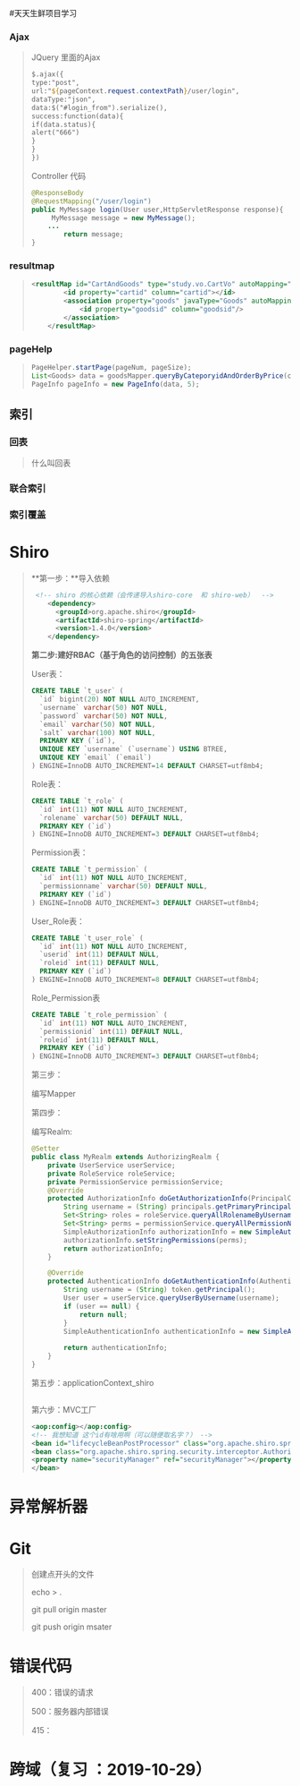 #天天生鲜项目学习

### Ajax

> JQuery 里面的Ajax
>
> ```jsp
> $.ajax({
> type:"post",
> url:"${pageContext.request.contextPath}/user/login",
> dataType:"json",
> data:$("#login_from").serialize(),
> success:function(data){
> if(data.status){
> alert("666")
> }
> }
> })
> ```
>
> Controller 代码
>
> ```java
> @ResponseBody
> @RequestMapping("/user/login")
> public MyMessage login(User user,HttpServletResponse response){
>      MyMessage message = new MyMessage();
>     ...
>         return message;
> }
> ```
>
> 

### resultmap

> ```xml
> <resultMap id="CartAndGoods" type="study.vo.CartVo" autoMapping="true">
>         <id property="cartid" column="cartid"></id>
>         <association property="goods" javaType="Goods" autoMapping="true">
>             <id property="goodsid" column="goodsid"/>
>         </association>
>     </resultMap>
> ```
>
> 

### pageHelp

>  ```java
>  PageHelper.startPage(pageNum, pageSize);
>  List<Goods> data = goodsMapper.queryByCateporyidAndOrderByPrice(categoryid,status);
>  PageInfo pageInfo = new PageInfo(data, 5);
>  ```

## 索引

### 回表

> 什么叫回表

### 联合索引

> 

### 索引覆盖

> 

# Shiro

> **第一步：**导入依赖
>
> ```xml
>  <!-- shiro 的核心依赖（会传递导入shiro-core  和 shiro-web）  -->
>     <dependency>
>       <groupId>org.apache.shiro</groupId>
>       <artifactId>shiro-spring</artifactId>
>       <version>1.4.0</version>
>     </dependency>
> ```
>
> **第二步:建好RBAC（基于角色的访问控制）的五张表**
>
> User表：
>
> ``` sql
> CREATE TABLE `t_user` (
>   `id` bigint(20) NOT NULL AUTO_INCREMENT,
>   `username` varchar(50) NOT NULL,
>   `password` varchar(50) NOT NULL,
>   `email` varchar(50) NOT NULL,
>   `salt` varchar(100) NOT NULL,
>   PRIMARY KEY (`id`),
>   UNIQUE KEY `username` (`username`) USING BTREE,
>   UNIQUE KEY `email` (`email`)
> ) ENGINE=InnoDB AUTO_INCREMENT=14 DEFAULT CHARSET=utf8mb4;
> ```
>
> Role表：
>
> ```sql
> CREATE TABLE `t_role` (
>   `id` int(11) NOT NULL AUTO_INCREMENT,
>   `rolename` varchar(50) DEFAULT NULL,
>   PRIMARY KEY (`id`)
> ) ENGINE=InnoDB AUTO_INCREMENT=3 DEFAULT CHARSET=utf8mb4;
> ```
>
> Permission表：
>
> ```sql
> CREATE TABLE `t_permission` (
>   `id` int(11) NOT NULL AUTO_INCREMENT,
>   `permissionname` varchar(50) DEFAULT NULL,
>   PRIMARY KEY (`id`)
> ) ENGINE=InnoDB AUTO_INCREMENT=3 DEFAULT CHARSET=utf8mb4;
> ```
>
> User_Role表：
>
> ```sql
> CREATE TABLE `t_user_role` (
>   `id` int(11) NOT NULL AUTO_INCREMENT,
>   `userid` int(11) DEFAULT NULL,
>   `roleid` int(11) DEFAULT NULL,
>   PRIMARY KEY (`id`)
> ) ENGINE=InnoDB AUTO_INCREMENT=8 DEFAULT CHARSET=utf8mb4;
> ```
>
> Role_Permission表
>
> ```sql
> CREATE TABLE `t_role_permission` (
>   `id` int(11) NOT NULL AUTO_INCREMENT,
>   `permissionid` int(11) DEFAULT NULL,
>   `roleid` int(11) DEFAULT NULL,
>   PRIMARY KEY (`id`)
> ) ENGINE=InnoDB AUTO_INCREMENT=3 DEFAULT CHARSET=utf8mb4;
> ```
>
> 第三步：
>
> 编写Mapper
>
> 第四步：
>
> 编写Realm:
>
> ```java
> @Setter
> public class MyRealm extends AuthorizingRealm {
>     private UserService userService;
>     private RoleService roleService;
>     private PermissionService permissionService;
>     @Override
>     protected AuthorizationInfo doGetAuthorizationInfo(PrincipalCollection principals) {
>         String username = (String) principals.getPrimaryPrincipal();
>         Set<String> roles = roleService.queryAllRolenameByUsername(username);
>         Set<String> perms = permissionService.queryAllPermissionNameByUsername(username);
>         SimpleAuthorizationInfo authorizationInfo = new SimpleAuthorizationInfo(roles);
>         authorizationInfo.setStringPermissions(perms);
>         return authorizationInfo;
>     }
> 
>     @Override
>     protected AuthenticationInfo doGetAuthenticationInfo(AuthenticationToken token) throws AuthenticationException {
>         String username = (String) token.getPrincipal();
>         User user = userService.queryUserByUsername(username);
>         if (user == null) {
>             return null;
>         }
>         SimpleAuthenticationInfo authenticationInfo = new SimpleAuthenticationInfo(user.getUsername(), user.getPassword(), ByteSource.Util.bytes(user.getSalt()), this.getName());
>         
>         return authenticationInfo;
>     }
> }
> 
> ```
>
> 第五步：applicationContext_shiro
>
> ```xml
> 
> ```
>
> 
>
> 第六步：MVC工厂
>
> ```xml
> <aop:config></aop:config>
> <!-- 我想知道 这个id有啥用啊（可以随便取名字？） -->
> <bean id="lifecycleBeanPostProcessor" class="org.apache.shiro.spring.LifecycleBeanPostProcessor"></bean>
> <bean class="org.apache.shiro.spring.security.interceptor.AuthorizationAttributeSourceAdvisor">
> <property name="securityManager" ref="securityManager"></property>
> </bean>
> 
> ```
>
> 
>
> 
>
> 
>
>   
>
> 



# 异常解析器

> 

# Git

> 创建点开头的文件
>
> echo   >    . 
>
> git    pull      origin     master
>
> git    push     origin    msater
>
> 

# 错误代码

> 400：错误的请求
>
> 500：服务器内部错误
>
> 415：



# 跨域（复习  ：2019-10-29）

> 